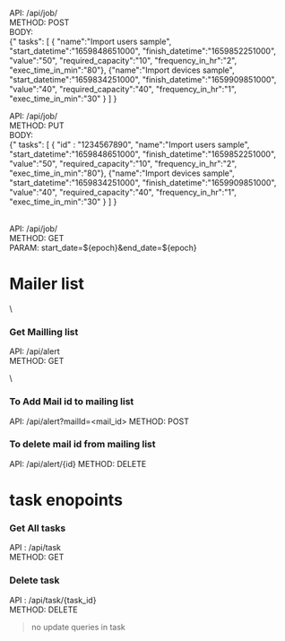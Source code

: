 API: /api/job/ \
METHOD: POST \
BODY: \
{"
    tasks": [
        {
            "name":"Import users sample",
            "start_datetime":"1659848651000",
            "finish_datetime":"1659852251000",
            "value":"50",
            "required_capacity":"10",
            "frequency_in_hr":"2",
            "exec_time_in_min":"80"},
            {"name":"Import devices sample",
            "start_datetime":"1659834251000",
            "finish_datetime":"1659909851000",
            "value":"40",
            "required_capacity":"40",
            "frequency_in_hr":"1",
            "exec_time_in_min":"30"
        }
    ]
}

API: /api/job/ \
METHOD: PUT \
BODY: \
{"
    tasks":
    [
        {
            "id" : "1234567890",
            "name":"Import users sample",
            "start_datetime":"1659848651000",
            "finish_datetime":"1659852251000",
            "value":"50",
            "required_capacity":"10",
            "frequency_in_hr":"2",
            "exec_time_in_min":"80"},
            {"name":"Import devices sample",
            "start_datetime":"1659834251000",
            "finish_datetime":"1659909851000",
            "value":"40",
            "required_capacity":"40",
            "frequency_in_hr":"1",
            "exec_time_in_min":"30"
        }
    ]
}

\
API: /api/job/ \
METHOD: GET \
PARAM: start_date=${epoch}&end_date=${epoch}

# Mailer list
\

### Get Mailling list
API: /api/alert \
METHOD: GET

\

### To Add Mail id to mailing list
API: /api/alert?mailId=<mail_id>
METHOD: POST


### To delete mail id from mailing list
API: /api/alert/{id}
METHOD: DELETE


# task enopoints 

### Get All tasks 

API : /api/task \
METHOD: GET

### Delete task

API : /api/task/{task_id} \
METHOD: DELETE

> no update queries in task
